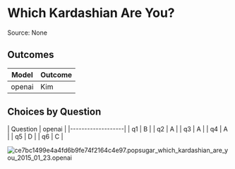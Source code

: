# Which Kardashian Are You?
Source: None

## Outcomes
| Model | Outcome |
|-------|---------|
| openai | Kim |

## Choices by Question
| Question | openai |
|-------------------|
| q1 | B |
| q2 | A |
| q3 | A |
| q4 | A |
| q5 | D |
| q6 | C |

![ce7bc1499e4a4fd6b9fe74f2164c4e97.popsugar_which_kardashian_are_you_2015_01_23.openai](charts/ce7bc1499e4a4fd6b9fe74f2164c4e97.popsugar_which_kardashian_are_you_2015_01_23.openai.png)